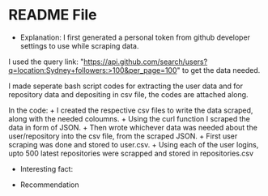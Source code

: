 # README File

 * Explanation: 
  I first generated a personal token from github developer settings to use while scraping data.

  I used the query link: "https://api.github.com/search/users?q=location:Sydney+followers:>100&per_page=100" to get the data needed.
  
  I made seperate bash script codes for extracting the user data and for repository data and depositing in csv file, the codes are attached along.
  
  In the code:
    + I created the respective csv files to write the data scraped, along with the needed coloumns.
    + Using the curl function I scraped the data in form of JSON.
    + Then wrote whichever data was needed about the user/repository into the csv file, from the scraped JSON.
    + First user scraping was done and stored to user.csv.
    + Using each of the user logins, upto 500 latest repositories were scrapped and stored in repositories.csv

 * Interesting fact:
   
 * Recommendation
